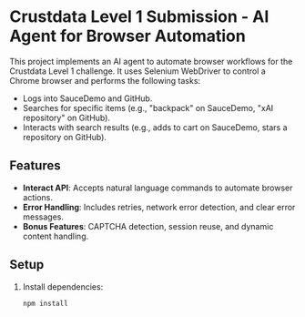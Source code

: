 # Crustdata Level 1 Submission - AI Agent for Browser Automation

This project implements an AI agent to automate browser workflows for the Crustdata Level 1 challenge. It uses Selenium WebDriver to control a Chrome browser and performs the following tasks:

- Logs into SauceDemo and GitHub.
- Searches for specific items (e.g., "backpack" on SauceDemo, "xAI repository" on GitHub).
- Interacts with search results (e.g., adds to cart on SauceDemo, stars a repository on GitHub).

## Features
- **Interact API**: Accepts natural language commands to automate browser actions.
- **Error Handling**: Includes retries, network error detection, and clear error messages.
- **Bonus Features**: CAPTCHA detection, session reuse, and dynamic content handling.

## Setup
1. Install dependencies:
   ```bash
   npm install
